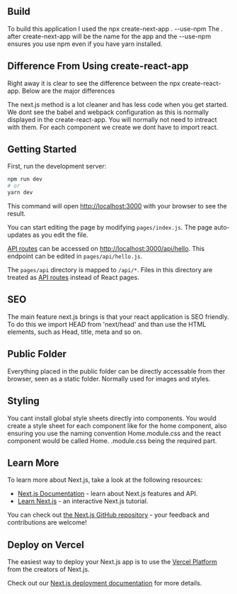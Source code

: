 ## Build
To build this application I used the npx create-next-app . --use-npm
The . after create-next-app will be the name for the app and the --use-npm ensures you use npm even if you have yarn installed.

## Difference From Using create-react-app
Right away it is clear to see the difference between the npx create-react-app. Below are the major differences

The next.js method is a lot cleaner and has less code when you get started. 
We dont see the babel and webpack configuration as this is normally displayed in the create-react-app. You will normally not need to intreact with them.
For each component we create we dont have to import react.

## Getting Started

First, run the development server:

```bash
npm run dev
# or
yarn dev
```

This command will open [http://localhost:3000](http://localhost:3000) with your browser to see the result.

You can start editing the page by modifying `pages/index.js`. The page auto-updates as you edit the file.

[API routes](https://nextjs.org/docs/api-routes/introduction) can be accessed on [http://localhost:3000/api/hello](http://localhost:3000/api/hello). This endpoint can be edited in `pages/api/hello.js`.

The `pages/api` directory is mapped to `/api/*`. Files in this directory are treated as [API routes](https://nextjs.org/docs/api-routes/introduction) instead of React pages.

## SEO
The main feature next.js brings is that your react application is SEO friendly. 
To do this we import HEAD from 'next/head' and than use the HTML elements, such as Head, title, meta and so on.

## Public Folder
Everything placed in the public folder can be directly accessable from ther browser, seen as a static folder.
Normally used for images and styles.

## Styling
You cant install global style sheets directly into components.
You would create a style sheet for each component like for the home component, also ensuring you use the naming convention Home.module.css and the react component would be called Home. .module.css being the required part.


## Learn More

To learn more about Next.js, take a look at the following resources:

- [Next.js Documentation](https://nextjs.org/docs) - learn about Next.js features and API.
- [Learn Next.js](https://nextjs.org/learn) - an interactive Next.js tutorial.

You can check out [the Next.js GitHub repository](https://github.com/vercel/next.js/) - your feedback and contributions are welcome!

## Deploy on Vercel

The easiest way to deploy your Next.js app is to use the [Vercel Platform](https://vercel.com/new?utm_medium=default-template&filter=next.js&utm_source=create-next-app&utm_campaign=create-next-app-readme) from the creators of Next.js.

Check out our [Next.js deployment documentation](https://nextjs.org/docs/deployment) for more details.

